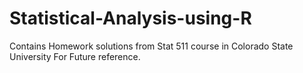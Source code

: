 # Statistical-Analysis-using-R

Contains Homework solutions from Stat 511 course in Colorado State University
For Future reference.
